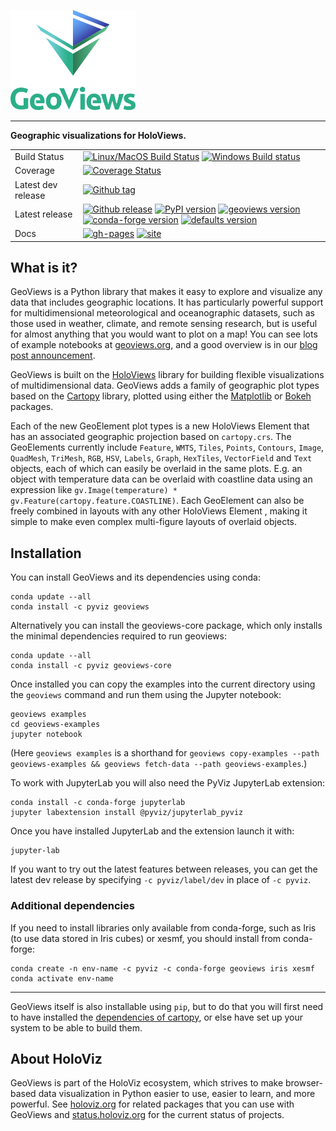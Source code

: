 <img src="/doc/_static/logo_stacked.png" width="200"/><br>

-----------------

**Geographic visualizations for HoloViews.**

|    |    |
| --- | --- |
| Build Status | [![Linux/MacOS Build Status](https://travis-ci.org/holoviz/geoviews.svg?branch=master&logo=travis)](https://travis-ci.org/holoviz/geoviews) [![Windows Build status](https://img.shields.io/appveyor/ci/holoviz-developers/geoviews/master.svg?logo=appveyor)](https://ci.appveyor.com/project/holoviz-developers/geoviews/branch/master) |
| Coverage | [![Coverage Status](https://coveralls.io/repos/github/holoviz/geoviews/badge.svg?branch=master)](https://coveralls.io/github/holoviz/geoviews?branch=master) |
| Latest dev release | [![Github tag](https://img.shields.io/github/tag/holoviz/geoviews.svg?label=tag&colorB=11ccbb)](https://github.com/holoviz/geoviews/tags) |
| Latest release | [![Github release](https://img.shields.io/github/release/holoviz/geoviews.svg?label=tag&colorB=11ccbb)](https://github.com/holoviz/geoviews/releases) [![PyPI version](https://img.shields.io/pypi/v/geoviews.svg?colorB=cc77dd)](https://pypi.python.org/pypi/geoviews) [![geoviews version](https://img.shields.io/conda/v/pyviz/geoviews.svg?colorB=4488ff&style=flat)](https://anaconda.org/pyviz/geoviews) [![conda-forge version](https://img.shields.io/conda/v/conda-forge/geoviews.svg?label=conda%7Cconda-forge&colorB=4488ff)](https://anaconda.org/conda-forge/geoviews) [![defaults version](https://img.shields.io/conda/v/anaconda/geoviews.svg?label=conda%7Cdefaults&style=flat&colorB=4488ff)](https://anaconda.org/anaconda/geoviews) |
| Docs | [![gh-pages](https://img.shields.io/github/last-commit/holoviz/geoviews/gh-pages.svg)](https://github.com/holoviz/geoviews/tree/gh-pages) [![site](https://img.shields.io/website-up-down-green-red/http/geoviews.org.svg)](http://geoviews.org) |


## What is it?

GeoViews is a Python library that makes it easy to explore and
visualize any data that includes geographic locations.  It has
particularly powerful support for multidimensional meteorological
and oceanographic datasets, such as those used in weather, climate,
and remote sensing research, but is useful for almost anything
that you would want to plot on a map!  You can see lots of example
notebooks at [geoviews.org](https://geoviews.org), and a good
overview is in our [blog post announcement](https://www.continuum.io/blog/developer-blog/introducing-geoviews).

GeoViews is built on the [HoloViews](https://holoviews.org) library for
building flexible visualizations of multidimensional data.  GeoViews
adds a family of geographic plot types based on the
[Cartopy](http://scitools.org.uk/cartopy) library, plotted using
either the [Matplotlib](http://matplotlib.org) or
[Bokeh](https://bokeh.org) packages.

Each of the new GeoElement plot types is a new HoloViews Element that
has an associated geographic projection based on ``cartopy.crs``. The
GeoElements currently include ``Feature``, ``WMTS``, ``Tiles``,
``Points``, ``Contours``, ``Image``, ``QuadMesh``, ``TriMesh``,
``RGB``, ``HSV``, ``Labels``, ``Graph``, ``HexTiles``, ``VectorField``
and ``Text`` objects, each of which can easily be overlaid in the same
plots. E.g. an object with temperature data can be overlaid with
coastline data using an expression like ``gv.Image(temperature) *
gv.Feature(cartopy.feature.COASTLINE)``. Each GeoElement can also be
freely combined in layouts with any other HoloViews Element , making
it simple to make even complex multi-figure layouts of overlaid
objects.

## Installation

You can install GeoViews and its dependencies using conda:

```
conda update --all
conda install -c pyviz geoviews
```

Alternatively you can install the geoviews-core package, which
only installs the minimal dependencies required to run geoviews:

```
conda update --all
conda install -c pyviz geoviews-core
```

Once installed you can copy the examples into the current directory
using the ``geoviews`` command and run them using the Jupyter
notebook:

```
geoviews examples
cd geoviews-examples
jupyter notebook
```

(Here `geoviews examples` is a shorthand for `geoviews copy-examples
--path geoviews-examples && geoviews fetch-data --path
geoviews-examples`.)

To work with JupyterLab you will also need the PyViz JupyterLab
extension:

```
conda install -c conda-forge jupyterlab
jupyter labextension install @pyviz/jupyterlab_pyviz
```

Once you have installed JupyterLab and the extension launch it with:

```
jupyter-lab
```

If you want to try out the latest features between releases, you can
get the latest dev release by specifying `-c pyviz/label/dev` in place
of `-c pyviz`.

### Additional dependencies

If you need to install libraries only available from conda-forge, such
as Iris (to use data stored in Iris cubes) or xesmf, you should
install from conda-forge:

```
conda create -n env-name -c pyviz -c conda-forge geoviews iris xesmf
conda activate env-name
```

-----

GeoViews itself is also installable using `pip`, but to do that you
will first need to have installed the [dependencies of cartopy](http://scitools.org.uk/cartopy/docs/latest/installing.html#requirements),
or else have set up your system to be able to build them.


## About HoloViz

GeoViews is part of the HoloViz ecosystem, which strives to make browser-based data
visualization in Python easier to use, easier to learn, and more powerful.
See [holoviz.org](http://holoviz.org) for related packages that you can use with GeoViews and
[status.holoviz.org](http://status.holoviz.org) for the current status of projects.
